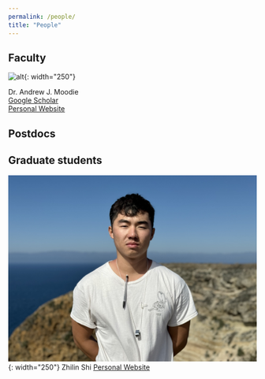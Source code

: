 ```yaml
---
permalink: /people/
title: "People"
---
```



<!-- need to get everyone in here as a list with pictures and half-sentence description of their project. -->

## Faculty

![alt](/assets/images/people_images/moodie_2022_tamu_lowres.jpg){: width="250"}

Dr. Andrew J. Moodie\
[Google Scholar](https://scholar.google.com/citations?user=8wtbbNsAAAAJ)\
[Personal Website](https://andrewjmoodie.com)


## Postdocs


## Graduate students

![alt](/assets/images/people_images/bio-photo_zs.jpg){: width="250"}
Zhilin Shi
[Personal Website](https://zshi1026.github.io/)



<!-- ## Former members -->
<!-- None yet. Will be a table of name, position, dates, and "now at" -->
